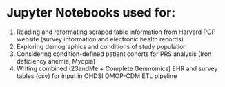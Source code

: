 # Jupyter Notebooks used for:
1. Reading and reformating scraped table information from Harvard PGP website (survey information and electronic health records)
2. Exploring demographics and conditions of study population 
3. Considering condition-defined patient cohorts for PRS analysis (Iron deficiency anemia, Myopia)
4. Writing combined (23andMe + Complete Genmomics) EHR and survey tables (csv) for input in OHDSI OMOP-CDM ETL pipeline 
